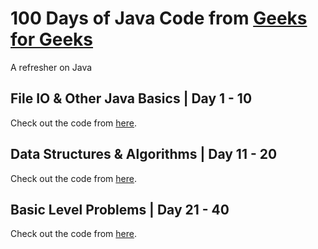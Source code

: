 
# 100 Days of Java Code from [Geeks for Geeks](https://www.geeksforgeeks.org/100-days-of-code-a-complete-guide-for-beginners-and-experienced/)
A refresher on Java

## File IO & Other Java Basics | Day 1 - 10 
Check out the code from [here](https://github.com/GXQ7/Java100Days/blob/master/Day%201-10.md).

## Data Structures & Algorithms | Day 11 - 20
Check out the code from [here](https://github.com/GXQ7/Java100Days/blob/master/Day%2011-20.md).

## Basic Level Problems | Day 21 - 40
Check out the code from [here](https://github.com/GXQ7/Java100Days/blob/master/Day%2021-40.md).
